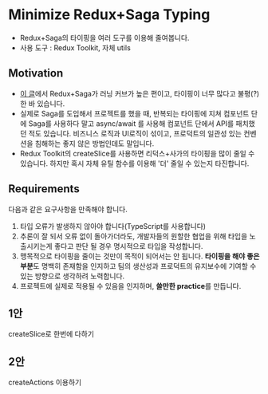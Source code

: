 # Minimize Redux+Saga Typing

- Redux+Saga의 타이핑을 여러 도구를 이용해 줄여봅니다.
- 사용 도구 : Redux Toolkit, 자체 utils

## Motivation

- [이 글](https://maxkim-j.github.io/posts/how-to-use-redux-saga)에서 Redux+Saga가 러닝 커브가 높은 편이고, 타이핑이 너무 많다고 불평(?)한 바 있습니다.
- 실제로 Saga를 도입해서 프로젝트를 했을 때, 반복되는 타이핑에 지쳐 컴포넌트 단에 Saga를 사용하다 말고 async/await 를 사용해 컴포넌트 단에서 API를 패치했던 적도 있습니다. 비즈니스 로직과 UI로직이 섞이고, 프로덕트의 일관성 있는 컨벤션을 침해하는 좋지 않은 방법인데도 말입니다.
- Redux Toolkit의 createSlice를 사용하면 리덕스+사가의 타이핑을 많이 줄일 수 있습니다. 하지만 혹시 자체 유틸 함수를 이용해 '더' 줄일 수 있는지 타진합니다.

## Requirements

다음과 같은 요구사항을 만족해야 합니다.

1. 타입 오류가 발생하지 않아야 합니다(TypeScript를 사용합니다)
2. 추론이 잘 되서 오류 없이 돌아가더라도, 개발자들의 원할한 협업을 위해 타입을 노출시키는게 좋다고 판단 될 경우 명시적으로 타입을 작성합니다.
3. 맹목적으로 타이핑을 줄이는 것만이 목적이 되어서는 안 됩니다. **타이핑을 해야 좋은 부분**도 명백히 존재함을 인지하고 팀의 생산성과 프로덕트의 유지보수에 기여할 수 있는 방향으로 생각하려 노력합니다.
4. 프로젝트에 실제로 적용될 수 있음을 인지하며, **쓸만한 practice**를 만듭니다.

## 1안

createSlice로 한번에 다하기

## 2안

createActions 이용하기
